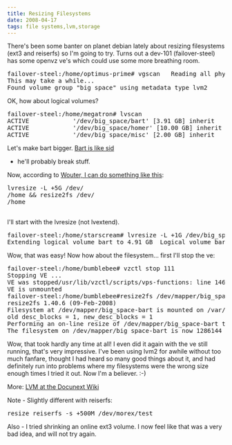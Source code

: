 ```yaml
---
title: Resizing Filesystems
date: 2008-04-17
tags: file systems,lvm,storage
---
```

There's been some banter on planet debian lately about resizing filesystems (ext3 and reiserfs) so I'm going to try. Turns out a dev-101 (failover-steel) has some openvz ve's which could use some more breathing room.

<pre class="sh_sh">
failover-steel:/home/optimus-prime# vgscan   Reading all physical volumes.
This may take a while...
Found volume group "big_space" using metadata type lvm2</pre>

OK, how about logical volumes?

<pre class="sh_sh">
failover-steel:/home/megatron# lvscan
ACTIVE            '/dev/big_space/bart' [3.91 GB] inherit
ACTIVE            '/dev/big_space/homer' [10.00 GB] inherit
ACTIVE            '/dev/big_space/misc' [2.00 GB] inherit</pre>

Let's make bart bigger. <a href="http://www.docunext.com/2008/03/my-practices-with-openvz/">Bart is like sid</a>
 - he'll probably break stuff.

Now, according to <a href="http://www.grep.be/blog/en/computer/cluebat/actually_you_can">Wouter, I can do something like this</a>:

<pre class="sh_sh">
lvresize -L +5G /dev/<hostname>
/home &amp;&amp; resize2fs /dev/<hostname>
/home</hostname>
</hostname>
</pre>

I'll start with the lvresize (not lvextend).

<pre class="sh_sh">
failover-steel:/home/starscream# lvresize -L +1G /dev/big_space/bart
Extending logical volume bart to 4.91 GB  Logical volume bart successfully resized</pre>

Wow, that was easy! Now how about the filesystem... first I'll stop the ve:

<pre class="sh_sh">
failover-steel:/home/bumblebee# vzctl stop 111
Stopping VE ...
VE was stopped/usr/lib/vzctl/scripts/vps-functions: line 146: [: del: integer expression expected
VE is unmounted
failover-steel:/home/bumblebee#resize2fs /dev/mapper/big_space-bart
resize2fs 1.40.6 (09-Feb-2008)
Filesystem at /dev/mapper/big_space-bart is mounted on /var/lib/vz/private/111; on-line resizing required
old desc_blocks = 1, new_desc_blocks = 1
Performing an on-line resize of /dev/mapper/big_space-bart to 1286144 (4k) blocks.
The filesystem on /dev/mapper/big_space-bart is now 1286144 blocks long.</pre>

Wow, that took hardly any time at all! I even did it again with the ve still running, that's very impressive. I've been using lvm2 for awhile without too much fanfare, thought I had heard so many good things about it, and had definitely run into problems where my filesystems were the wrong size enough times I tried it out. Now I'm a believer. :-)

More: <a href="http://www.docunext.com/">LVM at the Docunext Wiki</a>

Note - Slightly different with reiserfs:

<pre>resize_reiserfs -s +500M /dev/morex/test</pre>

Also - I tried shrinking an online ext3 volume. I now feel like that was a very bad idea, and will not try again.

